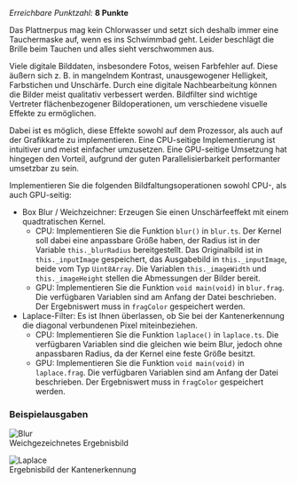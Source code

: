 *Erreichbare Punktzahl:* **8 Punkte**

Das Plattnerpus mag kein Chlorwasser und setzt sich deshalb immer eine Tauchermaske auf, wenn es ins Schwimmbad geht. Leider beschlägt die Brille beim Tauchen und alles sieht verschwommen aus.

Viele digitale Bilddaten, insbesondere Fotos, weisen Farbfehler auf. Diese äußern sich z. B. in mangelndem Kontrast, unausgewogener Helligkeit, Farbstichen und Unschärfe. Durch eine digitale Nachbearbeitung können die Bilder meist qualitativ verbessert werden. Bildfilter sind wichtige Vertreter flächenbezogener Bildoperationen, um verschiedene visuelle Effekte zu ermöglichen.

Dabei ist es möglich, diese Effekte sowohl auf dem Prozessor, als auch auf der Grafikkarte zu implementieren. Eine CPU-seitige Implementierung ist intuitiver und meist einfacher umzusetzen. Eine GPU-seitige Umsetzung hat hingegen den Vorteil, aufgrund der guten Parallelisierbarkeit performanter umsetzbar zu sein.

Implementieren Sie die folgenden Bildfaltungsoperationen sowohl CPU-, als auch GPU-seitig:
- Box Blur / Weichzeichner: Erzeugen Sie einen Unschärfeeffekt mit einem quadtratischen Kernel.
  - CPU: Implementieren Sie die Funktion `blur()` in `blur.ts`. Der Kernel soll dabei eine anpassbare Größe haben, der Radius ist in der Variable `this._blurRadius` bereitgestellt. Das Originalbild ist in `this._inputImage` gespeichert, das Ausgabebild in `this._inputImage`, beide vom Typ `Uint8Array`. Die Variablen `this._imageWidth` und `this._imageHeight` stellen die Abmessungen der Bilder bereit.
  - GPU: Implementieren Sie die Funktion `void main(void)` in `blur.frag`. Die verfügbaren Variablen sind am Anfang der Datei beschrieben. Der Ergebniswert muss in `fragColor` gespeichert werden.
- Laplace-Filter: Es ist Ihnen überlassen, ob Sie bei der Kantenerkennung die diagonal verbundenen Pixel miteinbeziehen.
  - CPU: Implementieren Sie die Funktion `laplace()` in `laplace.ts`. Die verfügbaren Variablen sind die gleichen wie beim Blur, jedoch ohne anpassbaren Radius, da der Kernel eine feste Größe besitzt.
  - GPU: Implementieren Sie die Funktion `void main(void)` in `laplace.frag`. Die verfügbaren Variablen sind am Anfang der Datei beschrieben. Der Ergebniswert muss in `fragColor` gespeichert werden.

### Beispielausgaben

![Blur](img/exercises/practical/cpuGpu/img/cpuGpu_blur.png)  
Weichgezeichnetes Ergebnisbild

![Laplace](img/exercises/practical/cpuGpu/img/cpuGpu_edge.png)  
Ergebnisbild der Kantenerkennung
